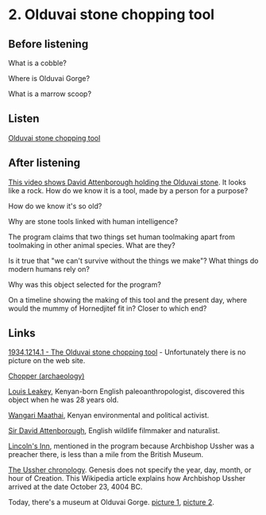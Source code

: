 # 2. Olduvai stone chopping tool

## Before listening

What is a cobble?

Where is Olduvai Gorge?

What is a marrow scoop?


## Listen

[Olduvai stone chopping tool](http://www.bbc.co.uk/ahistoryoftheworld/objects/ykHw5-oqQEGFnvat1gavxA)


## After listening

[This video shows David Attenborough holding the Olduvai
stone](https://www.youtube.com/watch?v=iWN5YtIf16k&t=0m55s).
It looks like a rock.
How do we know it is a tool, made by a person for a purpose?

How do we know it's so old?

Why are stone tools linked with human intelligence?

The program claims that two things set human toolmaking apart from
toolmaking in other animal species. What are they?

Is it true that "we can't survive without the things we make"?
What things do modern humans rely on?

Why was this object selected for the program?

On a timeline showing the making of this tool and the present day, where
would the mummy of Hornedjitef fit in? Closer to which end?


## Links

[1934,1214.1 - The Olduvai stone chopping tool](http://www.britishmuseum.org/research/collection_online/collection_object_details.aspx?objectId=1469849&partId=1) - Unfortunately there is no picture on the web site.

[Chopper (archaeology)](https://en.wikipedia.org/wiki/Chopper_%28archaeology%29)

[Louis Leakey](https://en.wikipedia.org/wiki/Louis_Leakey), Kenyan-born
English paleoanthropologist, discovered this object when he was 28 years
old.

[Wangari Maathai](https://en.wikipedia.org/wiki/Wangari_Maathai), Kenyan
environmental and political activist.

[Sir David Attenborough](https://en.wikipedia.org/wiki/David_Attenborough),
English wildlife filmmaker and naturalist.

[Lincoln's Inn](http://www.lincolnsinn.org.uk/), mentioned in the
program because Archbishop Ussher was a preacher there, is less than a
mile from the British Museum.

[The Ussher chronology](https://en.wikipedia.org/wiki/Ussher_chronology).
Genesis does not specify the year, day, month, or hour of Creation. This
Wikipedia article explains how Archbishop Ussher arrived at the date
October 23, 4004 BC.

Today, there's a museum at Olduvai Gorge.
[picture 1](https://www.google.com/maps/place/Olduwai+Gorge/@-2.992469,35.351291,3a,75y,90t/data=!3m8!1e2!3m6!1s69927358!2e1!3e10!6s%2F%2Flh3.googleusercontent.com%2Fproxy%2Fzo7ln_SaN2OGx_FzFN1_2iXEJ-gGP8Fy9YF8EmijC-6mOBB81Uu2xpc3fZu_JBHHXomng1gHyGWq2eqzofo10Cot7EdBFA%3Dw212-h100!7i2121!8i1000!4m5!3m4!1s0x183385bddad6ea95:0xa067a2e7565f241b!8m2!3d-2.9666667!4d35.3666667),
[picture 2](https://www.google.com/maps/place/Olduwai+Gorge/@-2.995124,35.352499,3a,75y,90t/data=!3m8!1e2!3m6!1s53328211!2e1!3e10!6s%2F%2Flh5.googleusercontent.com%2Fproxy%2F4lPODCzvbeHPtDCsa0LGJXUR-MimYr_dqdUwB1T7C8LpwVwM685fVW2TWn3QB_yMkyCCzV21osWaKcr0P1j_QlovayjTKA%3Dw203-h152!7i2560!8i1920!4m5!3m4!1s0x183385bddad6ea95:0xa067a2e7565f241b!8m2!3d-2.9666667!4d35.3666667).

